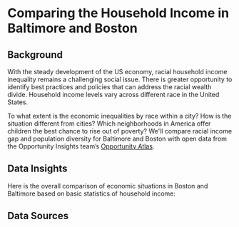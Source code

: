 # Comparing the Household Income in Baltimore and Boston
## Background
With the steady development of the US economy, racial household income inequality remains a challenging social issue. There is greater opportunity to identify best practices and policies that can address the racial wealth divide. Household income levels vary across different race in the United States.  

To what extent is the economic inequalities by race within a city? How is the situation different from cities? Which neighborhoods in America offer children the best chance to rise out of poverty? We'll compare racial income gap and population diversity for Baltimore and Boston with open data from the Opportunity Insights team’s [Opportunity Atlas](https://www.opportunityatlas.org).

## Data Insights  
Here is the overall comparison of economic situations in Boston and Baltimore based on basic statistics of household income:

## Data Sources  
